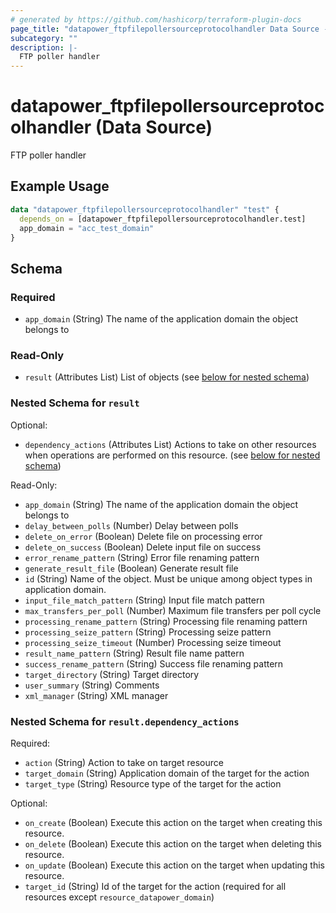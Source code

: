 ```yaml
---
# generated by https://github.com/hashicorp/terraform-plugin-docs
page_title: "datapower_ftpfilepollersourceprotocolhandler Data Source - terraform-provider-datapower"
subcategory: ""
description: |-
  FTP poller handler
---
```


# datapower_ftpfilepollersourceprotocolhandler (Data Source)

FTP poller handler

## Example Usage

```terraform
data "datapower_ftpfilepollersourceprotocolhandler" "test" {
  depends_on = [datapower_ftpfilepollersourceprotocolhandler.test]
  app_domain = "acc_test_domain"
}
```

<!-- schema generated by tfplugindocs -->
## Schema

### Required

- `app_domain` (String) The name of the application domain the object belongs to

### Read-Only

- `result` (Attributes List) List of objects (see [below for nested schema](#nestedatt--result))

<a id="nestedatt--result"></a>
### Nested Schema for `result`

Optional:

- `dependency_actions` (Attributes List) Actions to take on other resources when operations are performed on this resource. (see [below for nested schema](#nestedatt--result--dependency_actions))

Read-Only:

- `app_domain` (String) The name of the application domain the object belongs to
- `delay_between_polls` (Number) Delay between polls
- `delete_on_error` (Boolean) Delete file on processing error
- `delete_on_success` (Boolean) Delete input file on success
- `error_rename_pattern` (String) Error file renaming pattern
- `generate_result_file` (Boolean) Generate result file
- `id` (String) Name of the object. Must be unique among object types in application domain.
- `input_file_match_pattern` (String) Input file match pattern
- `max_transfers_per_poll` (Number) Maximum file transfers per poll cycle
- `processing_rename_pattern` (String) Processing file renaming pattern
- `processing_seize_pattern` (String) Processing seize pattern
- `processing_seize_timeout` (Number) Processing seize timeout
- `result_name_pattern` (String) Result file name pattern
- `success_rename_pattern` (String) Success file renaming pattern
- `target_directory` (String) Target directory
- `user_summary` (String) Comments
- `xml_manager` (String) XML manager

<a id="nestedatt--result--dependency_actions"></a>
### Nested Schema for `result.dependency_actions`

Required:

- `action` (String) Action to take on target resource
- `target_domain` (String) Application domain of the target for the action
- `target_type` (String) Resource type of the target for the action

Optional:

- `on_create` (Boolean) Execute this action on the target when creating this resource.
- `on_delete` (Boolean) Execute this action on the target when deleting this resource.
- `on_update` (Boolean) Execute this action on the target when updating this resource.
- `target_id` (String) Id of the target for the action (required for all resources except `resource_datapower_domain`)
